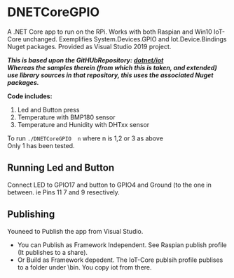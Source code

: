 # DNETCoreGPIO

A .NET Core app to run on the RPi. Works with both Raspian and Win10 IoT-Core unchanged.
Exemplifies System.Devices.GPIO and Iot.Device.Bindings Nuget packages. Provided as Visual Studio 2019 project.

_**This is based upon the GitHUbRepository: [dotnet/iot](https://github.com/dotnet/iot)<br>
Whereas the samples therein (from which this is taken, and extended) use library sources in that repository, this uses the associated Nuget packages.**_

**Code includes:**
1. Led and Button press  
2. Temperature with BMP180 sensor
3. Temperature and Hunidity with DHTxx sensor

To run ```./DNETCoreGPIO  n```  where n is 1,2 or 3 as above<br>
Only 1 has been tested.

## Running Led and Button
Connect LED to GPIO17 and button to GPIO4 and Ground (to the one in between. ie Pins 11 7 and 9 resectively.

## Publishing
Youneed to Publish the app from Visual Studio.
- You can Publish as Framework Independent. See Raspian publish profile (It publishes to a share).
- Or Build as Framework depedent. The IoT-Core publsih profile publises to a folder under \bin. You copy iot from there.
